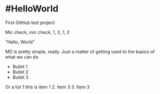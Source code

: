 #HelloWorld
==========

First GitHub test project

Mic check, mic check, 1, 2, 1, 2

"Hello, World"

MD is pretty simple, really. Just a matter of getting used to the basics of what we can do
* Bullet 1
* Bullet 2
* Bullet 3

Or a list
1 this is item 1
2. Item 3
3. Item 3